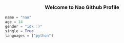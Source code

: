 <h3 align="center">Welcome to Nao Github Profile</h3>

```python
name = "nao"
age = 14
gender = "idk :)"
single = True
languages = ["python"]

```
